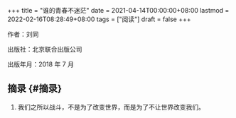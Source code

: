 +++
title = "谁的青春不迷茫"
date = 2021-04-14T00:00:00+08:00
lastmod = 2022-02-16T08:28:49+08:00
tags = ["阅读"]
draft = false
+++

作者：刘同

出版社：北京联合出版公司

出版年月：2018 年 7 月


## 摘录 {#摘录}

1.  我们之所以战斗，不是为了改变世界，而是为了不让世界改变我们。